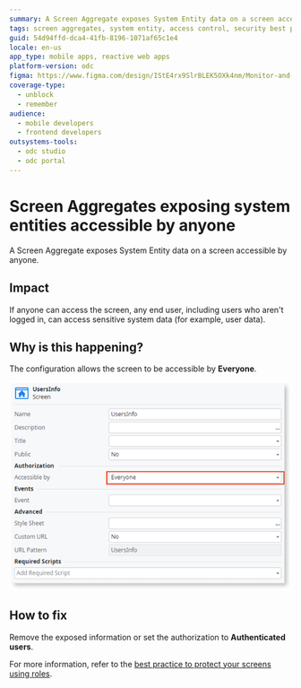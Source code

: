 ```yaml
---
summary: A Screen Aggregate exposes System Entity data on a screen accessible by anyone.
tags: screen aggregates, system entity, access control, security best practices, screen authorization
guid: 54d94ffd-dca4-41fb-8196-1071af65c1e4
locale: en-us
app_type: mobile apps, reactive web apps
platform-version: odc
figma: https://www.figma.com/design/IStE4rx9SlrBLEK5OXk4nm/Monitor-and-troubleshoot-apps?node-id=3526-397&node-type=CANVAS&t=fro20soaPpjjIXwf-0
coverage-type:
  - unblock
  - remember
audience:
  - mobile developers
  - frontend developers
outsystems-tools:
  - odc studio
  - odc portal
---
```

# Screen Aggregates exposing system entities accessible by anyone

A Screen Aggregate exposes System Entity data on a screen accessible by anyone. 

## Impact

If anyone can access the screen, any end user, including users who aren't logged in, can access sensitive system data (for example, user data).

## Why is this happening?

The configuration allows the screen to be accessible by **Everyone**.

![Screenshot of the UsersInfo screen settings showing the 'Accessible by' option set to 'Everyone'.](images/odcs-screen-accessible-everyone.png "Screen Authorization Settings")

## How to fix

Remove the exposed information or set the authorization to **Authenticated users**.

For more information, refer to the [best practice to protect your screens using roles](../../../building-apps/ui/creating-screens/best-practices-screens.md#roles).
